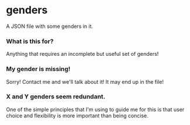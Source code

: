 # genders
A JSON file with some genders in it.

### What is this for?
Anything that requires an incomplete but useful set of genders! 

### My gender is missing!
Sorry! Contact me and we'll talk about it! It may end up in the file!

### X and Y genders seem redundant.
One of the simple principles that I'm using to guide me for this is that user choice and flexibility is more important than being concise.
